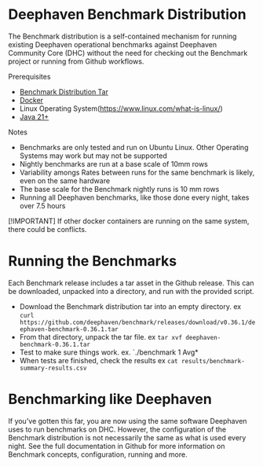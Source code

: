 # Deephaven Benchmark Distribution

The Benchmark distribution is a self-contained mechanism for running existing Deephaven operational benchmarks against Deephaven Community Core (DHC) without the need for checking out the Benchmark project or running from Github workflows.

Prerequisites
- [Benchmark Distribution Tar](https://github.com/deephaven/benchmark/releases/latest/)
- [Docker](https://docs.docker.com/engine/install/)
- Linux Operating System(https://www.linux.com/what-is-linux/)
- [Java 21+](https://adoptium.net/temurin/releases/)

Notes
- Benchmarks are only tested and run on Ubuntu Linux. Other Operating Systems may work but may not be supported
- Nightly benchmarks are run at a base scale of 10mm rows
- Variability amongs Rates between runs for the same benchmark is likely, even on the same hardware
- The base scale for the Benchmark nightly runs is 10 mm rows
- Running all Deephaven benchmarks, like those done every night, takes over 7.5 hours

[!IMPORTANT] 
If other docker containers are running on the same system, there could be conflicts.

# Running the Benchmarks

Each Benchmark release includes a tar asset in the Github release.  This can be downloaded, unpacked into a directory, and run with the provided script.

- Download the Benchmark distribution tar into an empty directory.  ex `curl https://github.com/deephaven/benchmark/releases/download/v0.36.1/deephaven-benchmark-0.36.1.tar`
- From that directory, unpack the tar file. ex `tar xvf deephaven-benchmark-0.36.1.tar`
- Test to make sure things work. ex. `./benchmark 1 Avg*
- When tests are finished, check the results ex `cat results/benchmark-summary-results.csv`

# Benchmarking like Deephaven

If you've gotten this far, you are now using the same software Deephaven uses to run benchmarks on DHC.  However, the configuration of the Benchmark distribution is not necessarily the same as what is used every night.  See the full documentation in Github for more information on Benchmark concepts, configuration, running and more.
